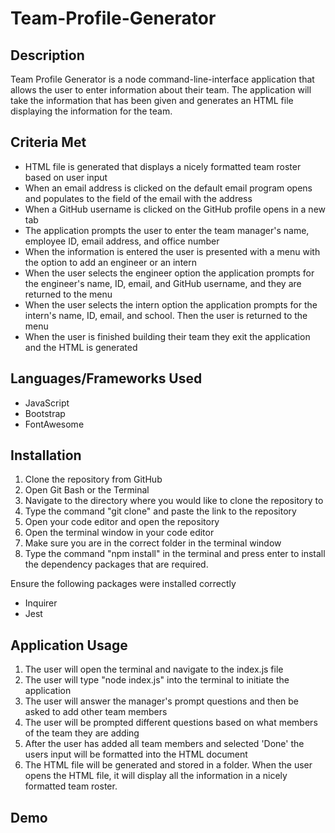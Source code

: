 # Team-Profile-Generator
## Description
Team Profile Generator is a node command-line-interface application that allows the user to enter information about their team. The application will take the information that has been given and generates an HTML file displaying the information for the team.

## Criteria Met
* HTML file is generated that displays a nicely formatted team roster based on user input
* When an email address is clicked on the default email program opens and populates to the field of the email with the address
* When a GitHub username is clicked on the GitHub profile opens in a new tab
* The application prompts the user to enter the team manager's name, employee ID, email address, and office number
* When the information is entered the user is presented with a menu with the option to add an engineer or an intern
* When the user selects the engineer option the application prompts for the engineer's name, ID, email, and GitHub username, and they are returned to the menu
* When the user selects the intern option the application prompts for the intern's name, ID, email, and school. Then the user is returned to the menu
* When the user is finished building their team they exit the application and the HTML is generated

## Languages/Frameworks Used
* JavaScript
* Bootstrap
* FontAwesome

## Installation
1. Clone the repository from GitHub
2. Open Git Bash or the Terminal
3. Navigate to the directory where you would like to clone the repository to
4. Type the command "git clone" and paste the link to the repository
5. Open your code editor and open the repository
6. Open the terminal window in your code editor
7. Make sure you are in the correct folder in the terminal window
8. Type the command "npm install" in the terminal and press enter to install the dependency packages that are required.

Ensure the following packages were installed correctly
* Inquirer
* Jest

## Application Usage
1. The user will open the terminal and navigate to the index.js file
2. The user will type "node index.js" into the terminal to initiate the application
3. The user will answer the manager's prompt questions and then be asked to add other team members
4. The user will be prompted different questions based on what members of the team they are adding
5. After the user has added all team members and selected 'Done' the users input will be formatted into the HTML document
6. The HTML file will be generated and stored in a folder. When the user opens the HTML file, it will display all the information in a nicely formatted team roster. 

## Demo

